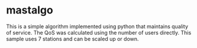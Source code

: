# mastalgo
This is a simple algorithm implemented using python that maintains quality of service. The QoS was calculated using the number of users directly. This sample uses 7 stations and can be scaled up or down.
